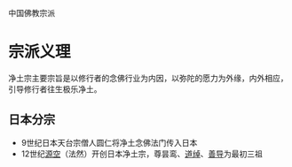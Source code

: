 中国佛教宗派
# 宗派义理
净土宗主要宗旨是以修行者的念佛行业为内因，以弥陀的愿力为外缘，内外相应，引导修行者往生极乐净土。

## 日本分宗
- 9世纪日本天台宗僧人圆仁将净土念佛法门传入日本
- 12世纪[源空](https://baike.baidu.com/item/%E6%BA%90%E7%A9%BA/2748770?fromModule=lemma_inlink)（法然）开创日本净土宗，尊昙鸾、[道绰](https://baike.baidu.com/item/%E9%81%93%E7%BB%B0/10997296?fromModule=lemma_inlink)、[善导](https://baike.baidu.com/item/%E5%96%84%E5%AF%BC/1076994?fromModule=lemma_inlink)为最初三祖